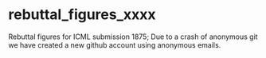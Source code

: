# rebuttal_figures_xxxx
Rebuttal figures for ICML submission 1875; Due to a crash of anonymous git we have created a new github account using anonymous emails.
